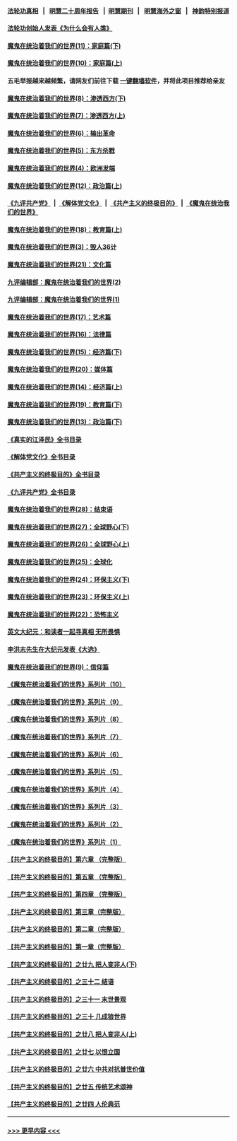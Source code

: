#### [法轮功真相](https://github.com/gfw-breaker/truth/blob/master/README.md?t=0) &nbsp;&nbsp;|&nbsp;&nbsp; [明慧二十周年报告](https://github.com/gfw-breaker/mh-reports/blob/master/README.md?t=0) &nbsp;&nbsp;|&nbsp;&nbsp;[明慧期刊](https://github.com/gfw-breaker/mh-qikan) &nbsp;&nbsp;|&nbsp;&nbsp; [明慧海外之窗](https://github.com/gfw-breaker/mh-news/blob/master/README.md?t=0) &nbsp;&nbsp;|&nbsp;&nbsp; [神韵特别报道](https://github.com/gfw-breaker/mh-news/blob/master/shenyun.md?t=0)
#### [法轮功创始人发表《为什么会有人类》](../pages/nsc422/n13912117.md?t=04022143) 
#### [魔鬼在统治着我们的世界(11)：家庭篇(下)](../pages/nsc422/n10440961.md?t=04022143) 
#### [魔鬼在统治着我们的世界(10)：家庭篇(上)](../pages/nsc422/n10435448.md?t=04022143) 
#### 五毛举报越来越频繁，请网友们前往下载 [一键翻墙软件](https://github.com/gfw-breaker/ssr-accounts)，并将此项目推荐给亲友
#### [魔鬼在统治着我们的世界(8)：渗透西方(下)](../pages/nsc422/n10429603.md?t=04022143) 
#### [魔鬼在统治着我们的世界(7)：渗透西方(上)](../pages/nsc422/n10426013.md?t=04022143) 
#### [魔鬼在统治着我们的世界(6)：输出革命](../pages/nsc422/n10421536.md?t=04022143) 
#### [魔鬼在统治着我们的世界(5)：东方杀戮](../pages/nsc422/n10417707.md?t=04022143) 
#### [魔鬼在统治着我们的世界(4)：欧洲发端](../pages/nsc422/n10414890.md?t=04022143) 
#### [魔鬼在统治着我们的世界(12)：政治篇(上)](../pages/nsc422/n10444576.md?t=04022143) 
#### [《九评共产党》](https://github.com/begood0513/9ping.md/blob/master/README.md) &nbsp;|&nbsp; [《解体党文化》](../../../../jtdwh.md/blob/master/README.md)  &nbsp;|&nbsp; [《共产主义的终极目的》](../../../../gczydzjmd.md/blob/master/README.md) &nbsp;|&nbsp; [《魔鬼在统治我们的世界》](../../../../mgztzwmdsj.md/blob/master/README.md) 
#### [魔鬼在统治着我们的世界(18)：教育篇(上)](../pages/nsc422/n10526970.md?t=04022143) 
#### [魔鬼在统治着我们的世界(3)：毁人36计](../pages/nsc422/n10411583.md?t=04022143) 
#### [魔鬼在统治着我们的世界(21)：文化篇](../pages/nsc422/n10597706.md?t=04022143) 
#### [九评编辑部：魔鬼在统治着我们的世界(2)](../pages/nsc422/n10410036.md?t=04022143) 
#### [九评编辑部：魔鬼在统治着我们的世界(1)](../pages/nsc422/n10406825.md?t=04022143) 
#### [魔鬼在统治着我们的世界(17)：艺术篇](../pages/nsc422/n10499093.md?t=04022143) 
#### [魔鬼在统治着我们的世界(16)：法律篇](../pages/nsc422/n10485969.md?t=04022143) 
#### [魔鬼在统治着我们的世界(15)：经济篇(下)](../pages/nsc422/n10469975.md?t=04022143) 
#### [魔鬼在统治着我们的世界(20)：媒体篇](../pages/nsc422/n10586579.md?t=04022143) 
#### [魔鬼在统治着我们的世界(14)：经济篇(上)](../pages/nsc422/n10457370.md?t=04022143) 
#### [魔鬼在统治着我们的世界(19)：教育篇(下)](../pages/nsc422/n10564808.md?t=04022143) 
#### [魔鬼在统治着我们的世界(13)：政治篇(下)](../pages/nsc422/n10448270.md?t=04022143) 
#### [《真实的江泽民》全书目录](../pages/nsc422/n13721399.md?t=04022143) 
#### [《解体党文化》全书目录](../pages/nsc422/n13721157.md?t=04022143) 
#### [《共产主义的终极目的》全书目录](../pages/nsc422/n13721048.md?t=04022143) 
#### [《九评共产党》全书目录](../pages/nsc422/n13708085.md?t=04022143) 
#### [魔鬼在统治着我们的世界(28)：结束语](../pages/nsc422/n10936246.md?t=04022143) 
#### [魔鬼在统治着我们的世界(27)：全球野心(下)](../pages/nsc422/n10928319.md?t=04022143) 
#### [魔鬼在统治着我们的世界(26)：全球野心(上)](../pages/nsc422/n10900318.md?t=04022143) 
#### [魔鬼在统治着我们的世界(25)：全球化](../pages/nsc422/n10788205.md?t=04022143) 
#### [魔鬼在统治着我们的世界(24)：环保主义(下)](../pages/nsc422/n10695307.md?t=04022143) 
#### [魔鬼在统治着我们的世界(23)：环保主义(上)](../pages/nsc422/n10688613.md?t=04022143) 
#### [魔鬼在统治着我们的世界(22)：恐怖主义](../pages/nsc422/n10614727.md?t=04022143) 
#### [英文大纪元：和读者一起寻真相 无所畏惧](../pages/nsc422/n12542027.md?t=04022143) 
#### [李洪志先生在大纪元发表《大选》](../pages/nsc422/n12534746.md?t=04022143) 
#### [魔鬼在统治着我们的世界(9)：信仰篇](../pages/nsc422/n10432159.md?t=04022143) 
#### [《魔鬼在统治着我们的世界》系列片（10）](../pages/nsc422/n12292670.md?t=04022143) 
#### [《魔鬼在统治着我们的世界》系列片（9）](../pages/nsc422/n12290859.md?t=04022143) 
#### [《魔鬼在统治着我们的世界》系列片（8）](../pages/nsc422/n12287445.md?t=04022143) 
#### [《魔鬼在统治着我们的世界》系列片（7）](../pages/nsc422/n12283425.md?t=04022143) 
#### [《魔鬼在统治着我们的世界》系列片（6）](../pages/nsc422/n12282314.md?t=04022143) 
#### [《魔鬼在统治着我们的世界》系列片（5）](../pages/nsc422/n12281419.md?t=04022143) 
#### [《魔鬼在统治着我们的世界》系列片（4）](../pages/nsc422/n12274024.md?t=04022143) 
#### [《魔鬼在统治着我们的世界》系列片（3）](../pages/nsc422/n12271322.md?t=04022143) 
#### [《魔鬼在统治着我们的世界》系列片（2）](../pages/nsc422/n12269049.md?t=04022143) 
#### [《魔鬼在统治着我们的世界》系列片（1）](../pages/nsc422/n12267575.md?t=04022143) 
#### [【共产主义的终极目的】第六章 （完整版）](../pages/nsc422/n11428913.md?t=04022143) 
#### [【共产主义的终极目的】第五章 （完整版）](../pages/nsc422/n11428912.md?t=04022143) 
#### [【共产主义的终极目的】第四章 （完整版）](../pages/nsc422/n11428907.md?t=04022143) 
#### [【共产主义的终极目的】第三章（完整版）](../pages/nsc422/n11428848.md?t=04022143) 
#### [【共产主义的终极目的】第二章（完整版）](../pages/nsc422/n11428831.md?t=04022143) 
#### [【共产主义的终极目的】第一章（完整版）](../pages/nsc422/n11417651.md?t=04022143) 
#### [【共产主义的终极目的】之廿九 把人变非人(下)](../pages/nsc422/n11344140.md?t=04022143) 
#### [【共产主义的终极目的】之三十二 结语](../pages/nsc422/n11360535.md?t=04022143) 
#### [【共产主义的终极目的】之三十一 末世景观](../pages/nsc422/n11351129.md?t=04022143) 
#### [【共产主义的终极目的】之三十 几成狼世界](../pages/nsc422/n11348280.md?t=04022143) 
#### [【共产主义的终极目的】之廿八 把人变非人(上)](../pages/nsc422/n11340492.md?t=04022143) 
#### [【共产主义的终极目的】之廿七 以恨立国](../pages/nsc422/n11336944.md?t=04022143) 
#### [【共产主义的终极目的】之廿六 中共对抗普世价值](../pages/nsc422/n11324785.md?t=04022143) 
#### [【共产主义的终极目的】之廿五 传统艺术颂神](../pages/nsc422/n11296396.md?t=04022143) 
#### [【共产主义的终极目的】之廿四 人伦典范](../pages/nsc422/n11296397.md?t=04022143) 

----
#### [ >>> 更早内容 <<< ](../indexes/nsc422-earlier.md)
